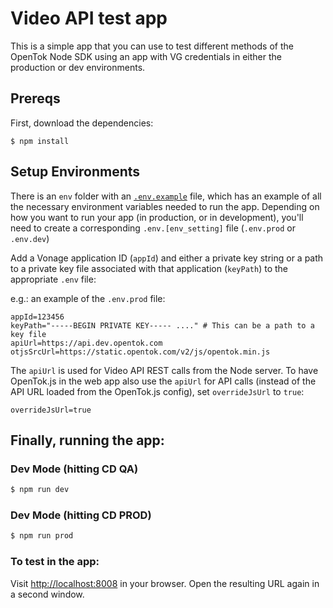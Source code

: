 # Video API test app

This is a simple app that you can use to test different methods of the OpenTok Node SDK
using an app with VG credentials in either the production or dev environments.

## Prereqs

First, download the dependencies:

```
$ npm install
```

## Setup Environments

There is an `env` folder with an [`.env.example`](./env/.env.example) file, which has an example of all the necessary environment variables needed to run the app. Depending on how you want to run your app (in production, or in development), you'll need to create a corresponding `.env.[env_setting]` file (`.env.prod` or `.env.dev`)

Add a Vonage application ID (`appId`) and either a private key string
or a path to a private key file associated with that application (`keyPath`)
to the appropriate `.env` file:

e.g.: an example of the `.env.prod` file:

```
appId=123456
keyPath="-----BEGIN PRIVATE KEY----- ...." # This can be a path to a key file
apiUrl=https://api.dev.opentok.com
otjsSrcUrl=https://static.opentok.com/v2/js/opentok.min.js
```

The `apiUrl` is used for Video API REST calls from the Node server.
To have OpenTok.js in the web app also use the `apiUrl` for API calls
(instead of the API URL loaded from the OpenTok.js config), set `overrideJsUrl` to `true`:

```
overrideJsUrl=true
```

## Finally, running the app:

### Dev Mode (hitting CD QA)

```sh
$ npm run dev
```

### Dev Mode (hitting CD PROD)

```sh
$ npm run prod
```

### To test in the app:

Visit <http://localhost:8008> in your browser. Open the resulting URL again in a second window.
